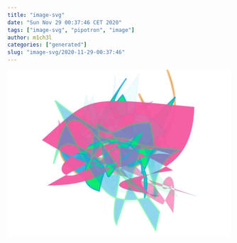 ```yaml
---
title: "image-svg"
date: "Sun Nov 29 00:37:46 CET 2020"
tags: ["image-svg", "pipotron", "image"]
author: m1ch3l
categories: ["generated"]
slug: "image-svg/2020-11-29-00:37:46"
---
```


![](image.svg)

